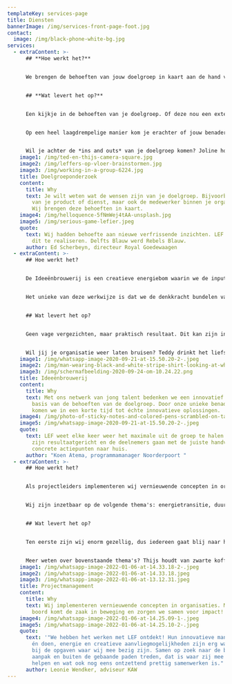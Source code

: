 ```yaml
---
templateKey: services-page
title: Diensten
bannerImage: /img/services-front-page-foot.jpg
contact:
  image: /img/black-phone-white-bg.jpg
services:
  - extraContent: >-
      ## **Hoe werkt het?**


      We brengen de behoeften van jouw doelgroep in kaart aan de hand van  focusgroepen, 1-op-1 interviews en co-creatie.  


      ## **Wat levert het op?**


      Een kijkje in de behoeften van je doelgroep. Of deze nou een extern (de klant of afnemer), of intern (de medewerker) is. Wat wil de doelgroep? Wat is hun behoefte? Hoe zouden ze nou eigenlijk zelf bereikt willen worden en wat voor ideeën hebben ze hier bij?  


      Op een heel laagdrempelige manier kom je erachter of jouw benadering, product of dienst strookt met deze behoefte.


      Wil je achter de *ins and outs* van je doelgroep komen? Joline houdt van een extra sterke cappuccino: **joline@lefgroningen.nl of 0624676712**
    image1: /img/ted-en-thijs-camera-square.jpg
    image2: /img/leffers-op-vloer-brainstormen.jpg
    image3: /img/working-in-a-group-6224.jpg
    title: Doelgroeponderzoek
    content:
      title: Why
      text: Je wilt weten wat de wensen zijn van je doelgroep. Bijvoorbeeld de klant
        van je product of dienst, maar ook de medewerker binnen je organisatie.
        Wij brengen deze behoeften in kaart.
    image4: /img/helloquence-5fNmWej4tAA-unsplash.jpg
    image5: /img/serious-game-lefier.jpeg
    quote:
      text: Wij hadden behoefte aan nieuwe verfrissende inzichten. LEF was in staat
        dit te realiseren. Delfts Blauw werd Rebels Blauw.
      author: Ed Scherbeyn, directeur Royal Goedewaagen
  - extraContent: >-
      ## Hoe werkt het?


      De Ideeënbrouwerij is een creatieve energiebom waarin we de input uit het doelgroeponderzoek gebruiken om tot een **innovatief** **concept** te komen.


      Het unieke van deze werkwijze is dat we de denkkracht bundelen van een groep van jong talent tussen de 18 en 35 jaar, allemaal met verschillende expertises en perspectieven. 


      ## Wat levert het op?


      Geen vage vergezichten, maar praktisch resultaat. Dit kan zijn in de vorm van bijvoorbeeld een (marketing)strategie, een sterke businesscase of een vernieuwend product of dienst. Én een gratis bak met inspiratie.


      Wil jij je organisatie weer laten bruisen? Teddy drinkt het liefst bubbeltjes water met een schijfje citroen: **teddy@lefgroningen.nl of 0652251395**
    image1: /img/whatsapp-image-2020-09-21-at-15.50.20-2-.jpeg
    image2: /img/man-wearing-black-and-white-stripe-shirt-looking-at-white-212286.jpg
    image3: /img/schermafbeelding-2020-09-24-om-10.24.22.png
    title: Ideeënbrouwerij
    content:
      title: Why
      text: Met ons netwerk van jong talent bedenken we een innovatief concept op
        basis van de behoeften van de doelgroep. Door onze unieke benadering
        komen we in een korte tijd tot échte innovatieve oplossingen.
    image4: /img/photo-of-sticky-notes-and-colored-pens-scrambled-on-table-632470.jpg
    image5: /img/whatsapp-image-2020-09-21-at-15.50.20-2-.jpeg
    quote:
      text: LEF weet elke keer weer het maximale uit de groep te halen. De sessies
        zijn resultaatgericht en de deelnemers gaan met de juiste handvatten en
        concrete actiepunten naar huis.
      author: "Koen Atema, programmamanager Noorderpoort "
  - extraContent: >-
      ## Hoe werkt het?


      Als projectleiders implementeren wij vernieuwende concepten in organisaties. Op een enthousiaste manier én met LEF. We ontzorgen, zetten de juiste mensen op de juiste plek en zoeken gezamenlijk naar een innovatieve aanpak. 


      Wij zijn inzetbaar op de volgende thema's: energietransitie, duurzaamheid en circulaire businessmodellen, innovatie en product/dienst ontwikkeling, participatietrajecten en marketing.


      ## Wat levert het op?


      Ten eerste zijn wij enorm gezellig, dus iedereen gaat blij naar huis. Gelukkig is dat niet alles, we zorgen vooral voor praktisch resultaat. We zorgen voor draagvlak, verbinding voor regelrechte impact en dagen jou uit om buiten de gebaande paden te treden. 


      Meer weten over bovenstaande thema's? Thijs houdt van zwarte koffie het líefst met een koekje: **thijs@lefgroningen.nl en +31613972693.**
    image1: /img/whatsapp-image-2022-01-06-at-14.33.18-2-.jpeg
    image2: /img/whatsapp-image-2022-01-06-at-14.33.18.jpeg
    image3: /img/whatsapp-image-2022-01-06-at-13.12.31.jpeg
    title: Projectmanagement
    content:
      title: Why
      text: Wij implementeren vernieuwende concepten in organisaties. Met LEF aan
        boord komt de zaak in beweging en zorgen we samen voor impact!
    image4: /img/whatsapp-image-2022-01-06-at-14.25.09-1-.jpeg
    image5: /img/whatsapp-image-2022-01-06-at-14.25.10-2-.jpeg
    quote:
      text: '"We hebben het werken met LEF ontdekt! Hun innovatieve manier van denken
        én doen, energie en creatieve aanvliegmogelijkheden zijn erg waardevol
        bij de opgaven waar wij mee bezig zijn. Samen op zoek naar de beste
        aanpak en buiten de gebaande paden treden, dat is waar zij mee bij
        helpen en wat ook nog eens ontzettend prettig samenwerken is."'
      author: Leonie Wendker, adviseur KAW
---
```


